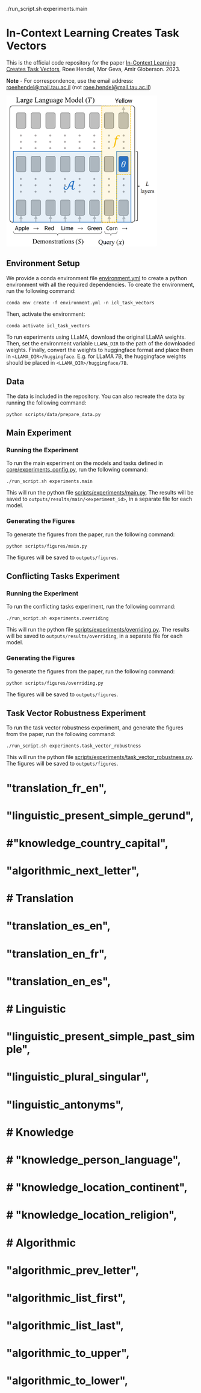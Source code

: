 ./run_script.sh experiments.main













# In-Context Learning Creates Task Vectors
This is the official code repository for the paper [In-Context Learning Creates Task Vectors](https://arxiv.org/abs/2310.15916), Roee Hendel, Mor Geva, Amir Globerson. 2023.

**Note** - For correspondence, use the email address: roeehendel@mail.tau.ac.il (not roee.hendel@mail.tau.ac.il)

<img src="images/mechanism.png" width="400"/>

## Environment Setup
We provide a conda environment file [environment.yml](environment.yml) to create a python environment with all the required dependencies. To create the environment, run the following command:
```
conda env create -f environment.yml -n icl_task_vectors
```
Then, activate the environment:
```
conda activate icl_task_vectors
```

To run experiments using LLaMA, download the original LLaMA weights.
Then, set the environment variable `LLAMA_DIR` to the path of the downloaded weights. 
Finally, convert the weights to huggingface format and place them in `<LLAMA_DIR>/huggingface`.
E.g. for LLaMA 7B, the huggingface weights should be placed in `<LLAMA_DIR>/huggingface/7B`.

## Data
The data is included in the repository. You can also recreate the data by running the following command:
```
python scripts/data/prepare_data.py
```

## Main Experiment
### Running the Experiment
To run the main experiment on the models and tasks defined in [core/experiments_config.py](core/experiments_config.py),
run the following command:
```
./run_script.sh experiments.main
```
This will run the python file [scripts/experiments/main.py](scripts/experiments/main.py).
The results will be saved to `outputs/results/main/<experiment_id>`, in a separate file for each model.

### Generating the Figures
To generate the figures from the paper, run the following command:
```
python scripts/figures/main.py
```
The figures will be saved to `outputs/figures`.

## Conflicting Tasks Experiment
### Running the Experiment
To run the conflicting tasks experiment, run the following command:
```
./run_script.sh experiments.overriding
```
This will run the python file [scripts/experiments/overriding.py](scripts/experiments/overriding.py).
The results will be saved to `outputs/results/overriding`, in a separate file for each model.

### Generating the Figures
To generate the figures from the paper, run the following command:
```
python scripts/figures/overriding.py
```
The figures will be saved to `outputs/figures`.

## Task Vector Robustness Experiment
To run the task vector robustness experiment, and generate the figures from the paper, run the following command:
```
./run_script.sh experiments.task_vector_robustness
```
This will run the python file [scripts/experiments/task_vector_robustness.py](scripts/experiments/task_vector_robustness.py).
The figures will be saved to `outputs/figures`.





#     "translation_fr_en",
#     "linguistic_present_simple_gerund",
#     #"knowledge_country_capital",
#     "algorithmic_next_letter",
#     # Translation
#     "translation_es_en",
#     "translation_en_fr",
#     "translation_en_es",
#     # Linguistic
#     "linguistic_present_simple_past_simple",
#     "linguistic_plural_singular",
#     "linguistic_antonyms",
#     # Knowledge
#     # "knowledge_person_language",
#     # "knowledge_location_continent",
#     # "knowledge_location_religion",
#     # Algorithmic
#     "algorithmic_prev_letter",
#     "algorithmic_list_first",
#     "algorithmic_list_last",
#     "algorithmic_to_upper",
#     "algorithmic_to_lower",